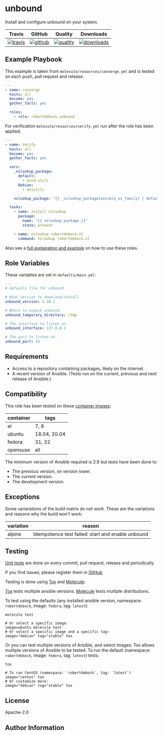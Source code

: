 # unbound

Install and configure unbound on your system.

|Travis|GitHub|Quality|Downloads|
|------|------|-------|---------|
|[![travis](https://travis-ci.org/hybridadmin/ansible-role-unbound.svg?branch=master)](https://travis-ci.org/hybridadmin/ansible-role-unbound.svg?branch=master)|[![github](https://github.com/hybridadmin/ansible-role-unbound/workflows/Ansible%20Molecule/badge.svg)](https://github.com/hybridadmin/ansible-role-unbound/actions)|[![quality](https://img.shields.io/ansible/quality/45335)](https://galaxy.ansible.com/hybridadmin/unbound)|[![downloads](https://img.shields.io/ansible/role/d/45335)](https://galaxy.ansible.com/hybridadmin/unbound)|

## Example Playbook

This example is taken from `molecule/resources/converge.yml` and is tested on each push, pull request and release.
```yaml
---
- name: converge
  hosts: all
  become: yes
  gather_facts: yes

  roles:
    - role: robertdebock.unbound
```

For verification `molecule/resources/verify.yml` run after the role has been applied.
```yaml
---
- name: Verify
  hosts: all
  become: yes
  gather_facts: yes

  vars:
    _nslookup_package:
      default:
        - bind-utils
      Debian:
        - dnsutils

    nslookup_package: "{{ _nslookup_package[ansible_os_family] | default(_nslookup_package['default']) }}"

  tasks:
    - name: install nslookup
      package:
        name: "{{ nslookup_package }}"
        state: present

    - name: nslookup robertdebock.nl
      command: nslookup robertdebock.nl
```

Also see a [full explanation and example](https://robertdebock.nl/how-to-use-these-roles.html) on how to use these roles.

## Role Variables

These variables are set in `defaults/main.yml`:
```yaml
---
# defaults file for unbound

# What version to download/install.
unbound_version: 1.10.1

# Where to unpack unbound.
unbound_temporary_directory: /tmp

# The interface to listen on.
unbound_interface: 127.0.0.1

# The port to listen on.
unbound_port: 53
```

## Requirements

- Access to a repository containing packages, likely on the internet.
- A recent version of Ansible. (Tests run on the current, previous and next release of Ansible.)

## Compatibility

This role has been tested on these [container images](https://hub.docker.com/):

|container|tags|
|---------|----|
|el|7, 8|
|ubuntu|18.04, 20.04|
|fedora|31, 32|
|opensuse|all|

The minimum version of Ansible required is 2.8 but tests have been done to:

- The previous version, on version lower.
- The current version.
- The development version.

## Exceptions

Some variarations of the build matrix do not work. These are the variations and reasons why the build won't work:

| variation                 | reason                 |
|---------------------------|------------------------|
| alpine | Idempotence test failed: start and enable unbound |


## Testing

[Unit tests](https://travis-ci.com/hybridadmin/ansible-role-unbound) are done on every commit, pull request, release and periodically.

If you find issues, please register them in [GitHub](https://github.com/hybridadmin/ansible-role-unbound/issues)

Testing is done using [Tox](https://tox.readthedocs.io/en/latest/) and [Molecule](https://github.com/ansible/molecule):

[Tox](https://tox.readthedocs.io/en/latest/) tests multiple ansible versions.
[Molecule](https://github.com/ansible/molecule) tests multiple distributions.

To test using the defaults (any installed ansible version, namespace: `robertdebock`, image: `fedora`, tag: `latest`):

```
molecule test

# Or select a specific image:
image=ubuntu molecule test
# Or select a specific image and a specific tag:
image="debian" tag="stable" tox
```

Or you can test multiple versions of Ansible, and select images:
Tox allows multiple versions of Ansible to be tested. To run the default (namespace: `robertdebock`, image: `fedora`, tag: `latest`) tests:

```
tox

# To run CentOS (namespace: `robertdebock`, tag: `latest`)
image="centos" tox
# Or customize more:
image="debian" tag="stable" tox
```

## License

Apache-2.0


## Author Information
